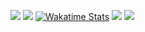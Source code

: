 [<img src="https://github-readme-stats.vercel.app/api/top-langs/?username=abewartech&hide=html,blade,tsql&langs_count=8&layout=compact&title_color=00ff00&text_color=00ff00&icon_color=00ff00&border_color=00ff00&bg_color=000000">](https://github.com/abewartech) ![](https://bit.ly/3b1M9mh)
[![Wakatime Stats](https://github-readme-stats.vercel.app/api/wakatime?username=abewartech)](https://bit.ly/3b1M9mh)
![](https://komarev.com/ghpvc/?username=abewartech)
![](https://bit.ly/3OxQEbF)
